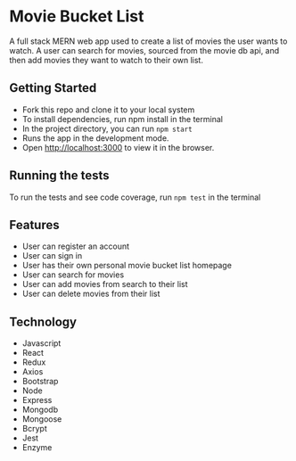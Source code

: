 # Movie Bucket List

A full stack MERN web app used to create a list of movies the user wants to watch. A user can search for movies, sourced from the movie db api, and then add movies they want to watch to their own list.

## Getting Started

- Fork this repo and clone it to your local system
- To install dependencies, run npm install in the terminal
- In the project directory, you can run `npm start`
- Runs the app in the development mode.
- Open [http://localhost:3000](http://localhost:3000) to view it in the browser.

## Running the tests

To run the tests and see code coverage, run `npm test` in the terminal

## Features

- User can register an account
- User can sign in
- User has their own personal movie bucket list homepage
- User can search for movies
- User can add movies from search to their list
- User can delete movies from their list

## Technology

- Javascript
- React
- Redux
- Axios
- Bootstrap
- Node
- Express
- Mongodb
- Mongoose
- Bcrypt
- Jest
- Enzyme
